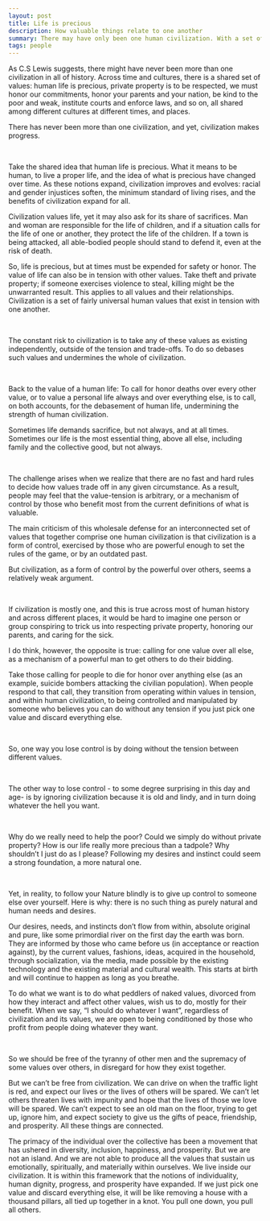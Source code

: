 ```yaml
---
layout: post
title: Life is precious
description: How valuable things relate to one another
summary: There may have only been one human civilization. With a set of values that are, all together, one thing
tags: people 
---
```



As C.S Lewis suggests, there might have never been more than one civilization in all of history. Across time and cultures, there is a shared set of values: human life is precious, private property is to be respected, we must honor our commitments, honor your parents and your nation, be kind to the poor and weak,  institute courts and enforce laws, and so on, all shared among different cultures at different times, and places. 

There has never been more than one civilization, and yet, civilization makes progress. 

<br>

Take the shared idea that human life is precious. What it means to be human, to live a proper life, and the idea of what is precious have changed over time. As these notions expand, civilization improves and evolves: racial and gender injustices soften, the minimum standard of living rises, and the benefits of civilization expand for all.

Civilization values life, yet it may also ask for its share of sacrifices. Man and woman are responsible for the life of children, and if a situation calls for the life of one or another, they protect the life of the children. If a town is being attacked, all able-bodied people should stand to defend it, even at the risk of death. 

So, life is precious, but at times must be expended for safety or honor. The value of life can also be in tension with other values. Take theft and private property; if someone exercises violence to steal, killing might be the unwarranted result. This applies to all values and their relationships. Civilization is a set of fairly universal human values that exist in tension with one another. 

<br>


The constant risk to civilization is to take any of these values as existing independently, outside of the tension and trade-offs. To do so debases such values and undermines the whole of civilization.

<br>

Back to the value of a human life: To call for honor deaths over every other value, or to value a personal life always and over everything else, is to call, on both accounts, for the debasement of human life, undermining the strength of human civilization. 

Sometimes life demands sacrifice, but not always, and at all times. Sometimes our life is the most essential thing, above all else, including family and the collective good, but not always. 

<br>

The challenge arises when we realize that there are no fast and hard rules to decide how values trade off in any given circumstance. As a result, people may feel that the value-tension is arbitrary, or a mechanism of control by those who benefit most from the current definitions of what is valuable. 

The main criticism of this wholesale defense for an interconnected set of values that together comprise one human civilization is that civilization is a form of control, exercised by those who are powerful enough to set the rules of the game, or by an outdated past.
<br>


But civilization, as a form of control by the powerful over others, seems a relatively weak argument.

<br>

If civilization is mostly one, and this is true across most of human history and across different places, it would be hard to imagine one person or group conspiring to trick us into respecting private property, honoring our parents, and caring for the sick. 


I do think, however, the opposite is true: calling for one value over all else, as a mechanism of a powerful man to get others to do their bidding.


Take those calling for people to die for honor over anything else (as an example, suicide bombers attacking the civilian population). When people respond to that call, they transition from operating within values in tension, and within human civilization, to being controlled and manipulated by someone who believes you can do without any tension if you just pick one value and discard everything else.  

<br>

So, one way you lose control is by doing without the tension between different values. 

<br>

The other way to lose control - to some degree surprising in this day and age-  is by ignoring civilization because it is old and lindy, and in turn doing whatever the hell you want.  


<br>


Why do we really need to help the poor? Could we simply do without private property? How is our life really more precious than a tadpole? Why shouldn’t I just do as I please? Following my desires and instinct could seem a strong foundation, a more natural one.  


<br>


Yet, in reality, to follow your Nature blindly is to give up control to someone else over yourself. Here is why: there is no such thing as purely natural and human needs and desires.


Our desires, needs, and instincts don’t flow from within, absolute original and pure, like some primordial river on the first day the earth was born. They are informed by those who came before us (in acceptance or reaction against), by the current values, fashions, ideas, acquired in the household, through socialization, via the media, made possible by the existing technology and the existing material and cultural wealth. This starts at birth and will continue to happen as long as you breathe.


To do what we want is to do what peddlers of naked values, divorced from how they interact and affect other values, wish us to do, mostly for their benefit.  When we say, “I should do whatever I want”, regardless of civilization and its values, we are open to being conditioned by those who profit from people doing whatever they want.

<br>

So we should be free of the tyranny of other men and the supremacy of some values over others, in disregard for how they exist together.
<br>


But we can’t be free from civilization. We can drive on when the traffic light is red, and expect our lives or the lives of others will be spared. We can’t let others threaten lives with impunity and hope that the lives of those we love will be spared. We can’t expect to see an old man on the floor, trying to get up, ignore him, and expect society to give us the gifts of peace, friendship, and prosperity.  All these things are connected.


The primacy of the individual over the collective has been a movement that has ushered in diversity, inclusion, happiness, and prosperity. But we are not an island. And we are not able to produce all the values that sustain us emotionally, spiritually, and materially within ourselves. We live inside our civilization. It is within this framework that the notions of individuality, human dignity, progress, and prosperity have expanded. If we just pick one value and discard everything else, it will be like removing a house with a thousand pillars, all tied up together in a knot. You pull one down, you pull all others.
